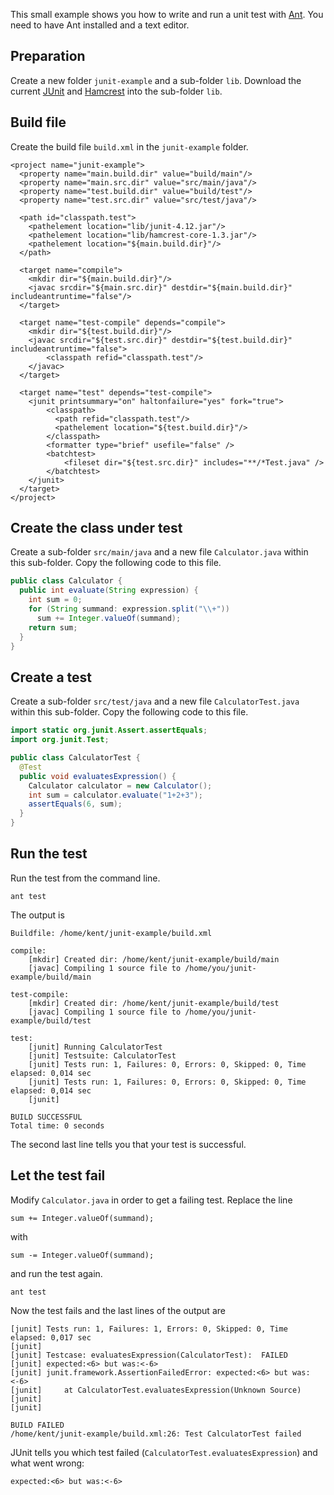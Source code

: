 This small example shows you how to write and run a unit test with [Ant](http://ant.apache.org/). You need to have Ant installed and a text editor.

## Preparation

Create a new folder `junit-example` and a sub-folder `lib`. Download the current [JUnit](https://github.com/junit-team/junit/releases/download/r4.12/junit-4.12.jar) and [Hamcrest](http://search.maven.org/remotecontent?filepath=org/hamcrest/hamcrest-core/1.3/hamcrest-core-1.3.jar) into the sub-folder `lib`. 

## Build file

Create the build file `build.xml` in the `junit-example` folder.

```ant
<project name="junit-example">
  <property name="main.build.dir" value="build/main"/>
  <property name="main.src.dir" value="src/main/java"/>
  <property name="test.build.dir" value="build/test"/>
  <property name="test.src.dir" value="src/test/java"/>

  <path id="classpath.test">
    <pathelement location="lib/junit-4.12.jar"/>
    <pathelement location="lib/hamcrest-core-1.3.jar"/>
    <pathelement location="${main.build.dir}"/>
  </path>

  <target name="compile">
    <mkdir dir="${main.build.dir}"/>
    <javac srcdir="${main.src.dir}" destdir="${main.build.dir}" includeantruntime="false"/>
  </target>

  <target name="test-compile" depends="compile">
    <mkdir dir="${test.build.dir}"/>
    <javac srcdir="${test.src.dir}" destdir="${test.build.dir}" includeantruntime="false">
        <classpath refid="classpath.test"/>
    </javac>
  </target>

  <target name="test" depends="test-compile">
    <junit printsummary="on" haltonfailure="yes" fork="true">
        <classpath>
          <path refid="classpath.test"/>
          <pathelement location="${test.build.dir}"/>
        </classpath>
        <formatter type="brief" usefile="false" />
        <batchtest>
            <fileset dir="${test.src.dir}" includes="**/*Test.java" />
        </batchtest>
    </junit>
  </target>
</project>
```

## Create the class under test

Create a sub-folder `src/main/java` and a new file `Calculator.java` within this sub-folder. Copy the following code to this file.

```java
public class Calculator {
  public int evaluate(String expression) {
    int sum = 0;
    for (String summand: expression.split("\\+"))
      sum += Integer.valueOf(summand);
    return sum;
  }
}
```

## Create a test

Create a sub-folder `src/test/java` and a new file `CalculatorTest.java` within this sub-folder. Copy the following code to this file.

```java
import static org.junit.Assert.assertEquals;
import org.junit.Test;

public class CalculatorTest {
  @Test
  public void evaluatesExpression() {
    Calculator calculator = new Calculator();
    int sum = calculator.evaluate("1+2+3");
    assertEquals(6, sum);
  }
}
```

## Run the test

Run the test from the command line.

    ant test

The output is

    Buildfile: /home/kent/junit-example/build.xml

    compile:
        [mkdir] Created dir: /home/kent/junit-example/build/main
        [javac] Compiling 1 source file to /home/you/junit-example/build/main

    test-compile:
        [mkdir] Created dir: /home/kent/junit-example/build/test
        [javac] Compiling 1 source file to /home/you/junit-example/build/test

    test:
        [junit] Running CalculatorTest
        [junit] Testsuite: CalculatorTest
        [junit] Tests run: 1, Failures: 0, Errors: 0, Skipped: 0, Time elapsed: 0,014 sec
        [junit] Tests run: 1, Failures: 0, Errors: 0, Skipped: 0, Time elapsed: 0,014 sec
        [junit] 

    BUILD SUCCESSFUL
    Total time: 0 seconds

The second last line tells you that your test is successful.

## Let the test fail

Modify `Calculator.java` in order to get a failing test. Replace the line

    sum += Integer.valueOf(summand);

with

    sum -= Integer.valueOf(summand);

and run the test again.

    ant test

Now the test fails and the last lines of the output are

    [junit] Tests run: 1, Failures: 1, Errors: 0, Skipped: 0, Time elapsed: 0,017 sec
    [junit] 
    [junit] Testcase: evaluatesExpression(CalculatorTest):	FAILED
    [junit] expected:<6> but was:<-6>
    [junit] junit.framework.AssertionFailedError: expected:<6> but was:<-6>
    [junit] 	at CalculatorTest.evaluatesExpression(Unknown Source)
    [junit] 
    [junit] 

    BUILD FAILED
    /home/kent/junit-example/build.xml:26: Test CalculatorTest failed


JUnit tells you which test failed (`CalculatorTest.evaluatesExpression`) and what went wrong:

    expected:<6> but was:<-6>